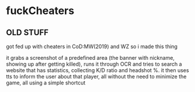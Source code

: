 # fuckCheaters

## OLD STUFF

got fed up with cheaters in CoD:MW(2019) and WZ so i made this thing


it grabs a screenshot of a predefined area (the banner with nickname, showing up after getting killed), runs it through OCR and tries to search a website that has statistics, collecting K/D ratio and headshot %. it then uses tts to inform the user about that player, all without the need to minimize the game, all using a simple shortcut
